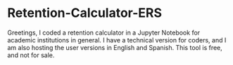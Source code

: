 # Retention-Calculator-ERS
Greetings, I coded a retention calculator in a Jupyter Notebook for academic institutions in general. I have a technical version for coders, and I am also hosting the user versions in English and Spanish. This tool is free, and not for sale.
